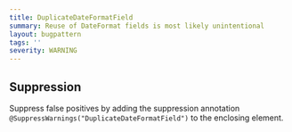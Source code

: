 ```yaml
---
title: DuplicateDateFormatField
summary: Reuse of DateFormat fields is most likely unintentional
layout: bugpattern
tags: ''
severity: WARNING
---
```


<!--
*** AUTO-GENERATED, DO NOT MODIFY ***
To make changes, edit the @BugPattern annotation or the explanation in docs/bugpattern.
-->



## Suppression
Suppress false positives by adding the suppression annotation `@SuppressWarnings("DuplicateDateFormatField")` to the enclosing element.
